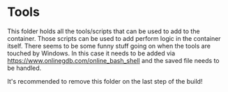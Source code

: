 # Tools
This folder holds all the tools/scripts that can be used to add to the container. Those scripts can be used to add perform logic in the container itself. 
There seems to be some funny stuff going on when the tools are touched by Windows. In this case it needs to be added via https://www.onlinegdb.com/online_bash_shell and the saved file needs to be handled.

It's recommended to remove this folder on the last step of the build!